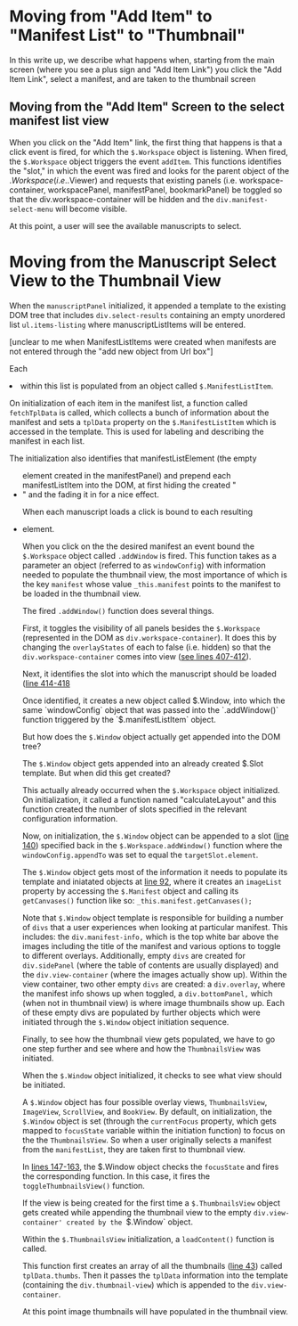 # Moving from "Add Item" to "Manifest List" to "Thumbnail"

In this write up, we describe what happens when, starting from the main screen (where you see a plus sign and "Add Item Link") you click the "Add Item Link", select a manifest, and are taken to the thumbnail screen

## Moving from the "Add Item" Screen to the select manifest list view

When you click on the "Add Item" link, the first thing that happens is that a click event is fired, for which the `$.Workspace` object is listening. When fired, the `$.Workspace` object triggers the event `addItem`. This functions identifies the "slot," in which the event was fired and looks for the parent object of the $.Workspace (i.e.$.Viewer) and requests that existing panels (i.e. workspace-container, workspacePanel, manifestPanel, bookmarkPanel) be toggled so that the div.workspace-container will be hidden and the `div.manifest-select-menu` will become visible.

At this point, a user will see the available manuscripts to select.

# Moving from the Manuscript Select View to the Thumbnail View

When the `manuscriptPanel` initialized, it appended a template  to the existing DOM tree that includes `div.select-results` containing an empty unordered list `ul.items-listing` where manuscriptListItems will be entered.

[unclear to me when ManifestListItems were created when manifests are not entered through the "add new object from Url box"]

Each <li> within this list is populated from an object called `$.ManifestListItem`.

On initialization of each item in the manifest list, a function called `fetchTplData` is called, which collects a bunch of information about the manifest and sets a `tplData` property on the `$.ManifestListItem` which is accessed in the template. This is used for labeling and describing the manifest in each list.

The initialization also identifies that manifestListElement (the empty <ul> element created in the manifestPanel) and prepend each manifestListItem into the DOM, at first hiding the created "<li>" and the fading it in for a nice effect.

When each manuscript loads a click is bound to each resulting <li> element. 

When you click on the the desired manifest an event bound the `$.Workspace` object called `.addWindow` is fired. This function takes as a parameter an object (referred to as `windowConfig`) with information needed to populate the thumbnail view, the most importance of which is the key `manifest` whose value `_this.manifest` points to the manifest to be loaded in the thumbnail view. 

The fired `.addWindow()` function does several things. 

First, it toggles the visibility of all panels besides the `$.Workspace` (represented in the DOM as `div.workspace-container`). It does this by changing the `overlayStates` of each to false (i.e. hidden) so that the `div.workspace-container` comes into view ([see lines 407-412](https://github.com/IIIF/mirador/blob/master/js/src/workspace.js#L407-L412)).

Next, it identifies the slot into which the manuscript should be loaded ([line 414-418](https://github.com/IIIF/mirador/blob/master/js/src/workspace.js#L414-L418)

Once identified, it creates a new object called $.Window, into which the same `windowConfig` object that was passed into the `.addWindow()` function triggered by the `$.manifestListItem` object. 

But how does the `$.Window` object actually get appended into the DOM tree?

The `$.Window` object gets appended into an already created $.Slot template. But when did this get created?

This actually already occurred when the `$.Workspace` object initialized. On initialization, it called a function named "calculateLayout" and this function created the number of slots specified in the relevant configuration information.

Now, on initialization, the `$.Window` object can be appended to a slot ([line 140](https://github.com/IIIF/mirador/blob/master/js/src/workspaces/window.js#L140)) specified back in the `$.Workspace.addWindow()` function where the `windowConfig.appendTo` was set to equal the `targetSlot.element`. 

The `$.Window` object gets most of the information it needs to populate its template and iniatated objects at [line 92](https://github.com/IIIF/mirador/blob/master/js/src/workspaces/window.js#L92), where it creates an `imageList` property by accessing the `$.Manifest` object and calling its `getCanvases()` function like so: `_this.manifest.getCanvases();`

Note that `$.Window` object template is responsible for building a number of `divs` that a user experiences when looking at particular manifest. This includes: the `div.manifest-info,` which is the top white bar above the images including the title of the manifest and various options to toggle to different overlays. Additionally, empty `divs` are created for `div.sidePanel` (where the table of contents are usually displayed) and the `div.view-container` (where the images actually show up). Within the view container, two other empty `divs` are created: a `div.overlay`, where the manifest info shows up when toggled, a `div.bottomPanel,` which (when not in thumbnail view) is where image thumbnails show up. Each of these empty divs are populated by further objects which were initiated through the `$.Window` object initiation sequence. 

Finally, to see how the thumbnail view gets populated, we have to go one step further and see where and how the `ThumbnailsView` was initiated.

When the `$.Window` object initialized, it checks to see what view should be initiated. 

A `$.Window` object has four possible overlay views, `ThumbnailsView`, `ImageView`, `ScrollView`, and `BookView`. By default, on initialization, the `$.Window` object is set (through the `currentFocus` property, which gets mapped to `focusState` variable within the initiation function) to focus on the the `ThumbnailsView`. So when a user originally selects a manifest from the `manifestList`, they are taken first to thumbnail view.

In [lines 147-163](https://github.com/IIIF/mirador/blob/master/js/src/workspaces/window.js#L147-L163), the $.Window object checks the `focusState` and fires the corresponding function. In this case, it fires the `toggleThumbnailsView()` function.

If the view is being created for the first time a `$.ThumbnailsView` object gets created while appending the thumbnail view to the empty `div.view-container' created by the `$.Window` object.

Within the `$.ThumbnailsView` initialization, a `loadContent()` function is called.

This function first creates an array of all the thumbnails ([line 43](https://github.com/IIIF/mirador/blob/master/js/src/widgets/thumbnailsView.js#L43)) called `tplData.thumbs`. Then it passes the `tplData` information into the template (containing the `div.thumbnail-view`) which is appended to the `div.view-container`.

At this point image thumbnails will have populated in the thumbnail view.






